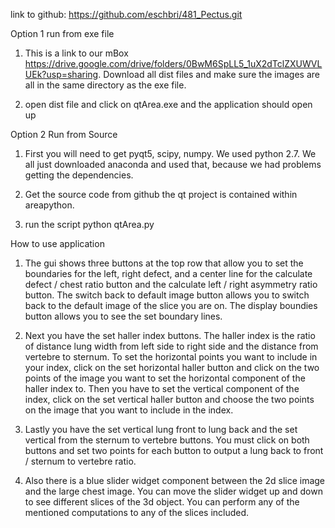 link to github: https://github.com/eschbri/481_Pectus.git

Option 1 run from exe file

1. This is a link to our mBox https://drive.google.com/drive/folders/0BwM6SpLL5_1uX2dTclZXUWVLUEk?usp=sharing. Download all dist files and make sure the images are all in the same directory as the exe file.

2. open dist file and click on qtArea.exe and the application should open up

Option 2 Run from Source

1. First you will need to get pyqt5, scipy, numpy. We used python 2.7. We all just downloaded anaconda and used that, because we had problems getting the dependencies.

2. Get the source code from github the qt project is contained within areapython.

3. run the script python qtArea.py

How to use application

1. The gui shows three buttons at the top row that allow you to set the boundaries for the left, right defect, and a center line for the calculate defect / chest ratio button and the calculate left / right asymmetry ratio button. The switch back to default image button allows you to switch back to the default image of the slice you are on. The display boundies button allows you to see the set boundary lines.

2. Next you have the set haller index buttons. The haller index is the ratio of distance lung width from left side to right side and the distance from vertebre to sternum. To set the horizontal points you want to include in your index, click on the set horizontal haller button and click on the two points of the image you want to set the horizontal component of the haller index to. Then you have to set the vertical component of the index, click on the set vertical haller button and choose the two points on the image that you want to include in the index.

3. Lastly you have the set vertical lung front to lung back and the set vertical from the sternum to vertebre buttons. You must click on both buttons and set two points for each button to output a lung back to front / sternum to vertebre ratio.

4. Also there is a blue slider widget component between the 2d slice image and the large chest image. You can move the slider widget up and down to see different slices of the 3d object. You can perform any of the mentioned computations to any of the slices included.